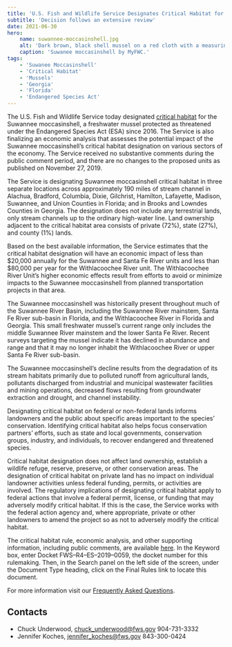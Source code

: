 ```yaml
---
title: 'U.S. Fish and Wildlife Service Designates Critical Habitat for Freshwater Mussel in Georgia and Florida'
subtitle: 'Decision follows an extensive review' 
date: 2021-06-30
hero:
    name: suwannee-moccasinshell.jpg
    alt: 'Dark brown, black shell mussel on a red cloth with a measuring scale'
    caption: 'Suwanee moccasinshell by MyFWC.'
tags:
    - 'Suwanee Moccasinshell'
    - 'Critical Habitat'
    - 'Mussels'
    - 'Georgia'
    - 'Florida'
    - 'Endangered Species Act'
---
```


The U.S. Fish and Wildlife Service today designated [critical habitat](https://www.fws.gov/endangered/what-we-do/critical-habitats.html) for the Suwannee moccasinshell, a freshwater mussel protected as threatened under the Endangered Species Act (ESA) since 2016. The Service is also finalizing an economic analysis that assesses the potential impact of the Suwannee moccasinshell’s critical habitat designation on various sectors of the economy. The Service received no substantive comments during the public comment period, and there are no changes to the proposed units as published on November 27, 2019.

The Service is designating Suwannee moccasinshell critical habitat in three separate locations across approximately 190 miles of stream channel in Alachua, Bradford, Columbia, Dixie, Gilchrist, Hamilton, Lafayette, Madison, Suwannee, and Union Counties in Florida; and in Brooks and Lowndes Counties in Georgia. The designation does not include any terrestrial lands, only stream channels up to the ordinary high-water line. Land ownership adjacent to the critical habitat area consists of private (72%), state (27%), and county (1%) lands.  

Based on the best available information, the Service estimates that the critical habitat designation will have an economic impact of less than $20,000 annually for the Suwannee and Santa Fe River units and less than $80,000 per year for the Withlacoochee River unit. The Withlacoochee River Unit’s higher economic effects result from efforts to avoid or minimize impacts to the Suwannee moccasinshell from planned transportation projects in that area.  

The Suwannee moccasinshell was historically present throughout much of the Suwannee River Basin, including the Suwannee River mainstem, Santa Fe River sub-basin in Florida, and the Withlacoochee River in Florida and Georgia. This small freshwater mussel’s current range only includes the middle Suwannee River mainstem and the lower Santa Fe River. Recent surveys targeting the mussel indicate it has declined in abundance and range and that it may no longer inhabit the Withlacoochee River or upper Santa Fe River sub-basin.  

The Suwannee moccasinshell’s decline results from the degradation of its stream habitats primarily due to polluted runoff from agricultural lands, pollutants discharged from industrial and municipal wastewater facilities and mining operations, decreased flows resulting from groundwater extraction and drought, and channel instability.

Designating critical habitat on federal or non-federal lands informs landowners and the public about specific areas important to the species’ conservation. Identifying critical habitat also helps focus conservation partners’ efforts, such as state and local governments, conservation groups, industry, and individuals, to recover endangered and threatened species. 

Critical habitat designation does not affect land ownership, establish a wildlife refuge, reserve, preserve, or other conservation areas. The designation of critical habitat on private land has no impact on individual landowner activities unless federal funding, permits, or activities are involved. The regulatory implications of designating critical habitat apply to federal actions that involve a federal permit, license, or funding that may adversely modify critical habitat. If this is the case, the Service works with the federal action agency and, where appropriate, private or other landowners to amend the project so as not to adversely modify the critical habitat. 

The critical habitat rule, economic analysis, and other supporting information, including public comments, are available [here](https://www.regulations.gov/).  In the Keyword box, enter Docket FWS–R4–ES–2019–0059, the docket number for this rulemaking. Then, in the Search panel on the left side of the screen, under the Document Type heading, click on the Final Rules link to locate this document.  

For more information visit our [Frequently Asked Questions](/faq/suwannee-moccasinshell-critical-habitat-designation/). 

## Contacts

- Chuck Underwood, [chuck_underwood@fws.gov](mailto:chuck_underwood@fws.gov) 904-731-3332
- Jennifer Koches, [jennifer_koches@fws.gov](mailto:jennifer_koches@fws.gov) 843-300-0424

